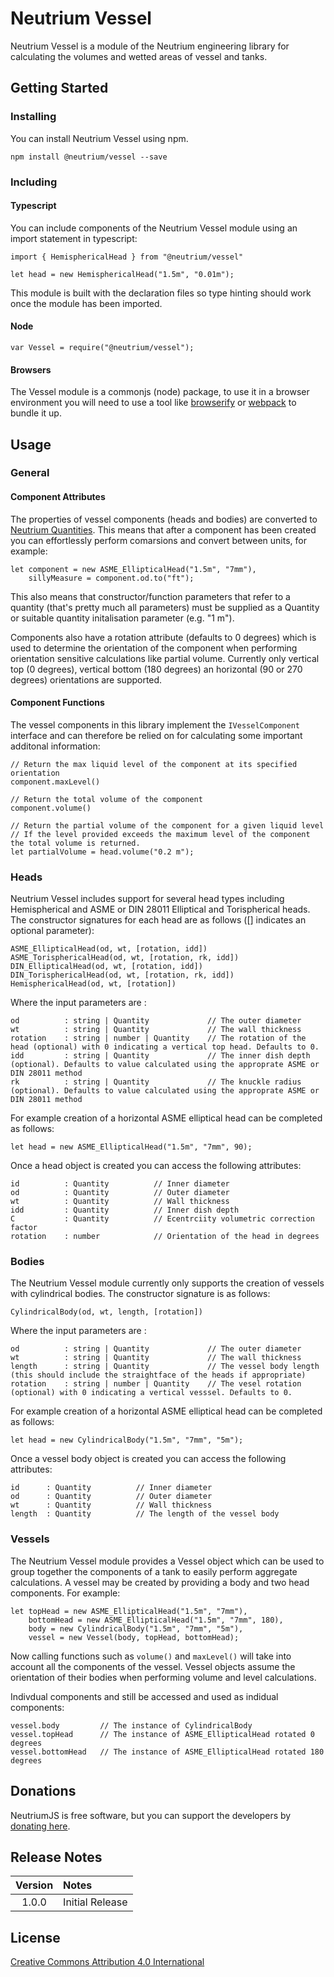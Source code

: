 # Neutrium Vessel

Neutrium Vessel is a module of the Neutrium engineering library for calculating the volumes and wetted areas of vessel and tanks.

## Getting Started

### Installing

You can install Neutrium Vessel using npm.

	npm install @neutrium/vessel --save

### Including

#### Typescript

You can include components of the Neutrium Vessel module using an import statement in typescript:

    import { HemisphericalHead } from "@neutrium/vessel"

    let head = new HemisphericalHead("1.5m", "0.01m");

This module is built with the declaration files so type hinting should work once the module has been imported.

#### Node

    var Vessel = require("@neutrium/vessel");

#### Browsers

The Vessel module is a commonjs (node) package, to use it in a browser environment you will need to use a tool like [browserify](http://browserify.org) or [webpack](https://webpack.js.org) to bundle it up.

## Usage

### General

#### Component Attributes

The properties of vessel components (heads and bodies) are converted to [Neutrium Quantities](https://github.com/neutrium/quantity). This means that after a component has been created you can effortlessly perform comarsions and convert between units, for example:

	let component = new ASME_EllipticalHead("1.5m", "7mm"),
		sillyMeasure = component.od.to("ft");

This also means that constructor/function parameters that refer to a quantity (that's pretty much all parameters) must be supplied as a Quantity or suitable quantity initalisation parameter (e.g. "1 m").

Components also have a rotation attribute (defaults to 0 degrees) which is used to determine the orientation of the component when performing orientation sensitive calculations like partial volume. Currently only vertical top (0 degrees), vertical bottom (180 degrees) an horizontal (90 or 270 degrees) orientations are supported.

#### Component Functions

The vessel components in this library implement the `IVesselComponent` interface and can therefore be relied on for calculating some important additonal information:

	// Return the max liquid level of the component at its specified orientation
	component.maxLevel()

	// Return the total volume of the component
	component.volume()

	// Return the partial volume of the component for a given liquid level
	// If the level provided exceeds the maximum level of the component the total volume is returned.
	let partialVolume = head.volume("0.2 m");

### Heads

Neutrium Vessel includes support for several head types including Hemispherical and ASME or DIN 28011 Elliptical and Torispherical heads. The constructor signatures for each head are as follows ([] indicates an optional parameter):

	ASME_EllipticalHead(od, wt, [rotation, idd])
	ASME_TorisphericalHead(od, wt, [rotation, rk, idd])
	DIN_EllipticalHead(od, wt, [rotation, idd])
	DIN_TorisphericalHead(od, wt, [rotation, rk, idd])
	HemisphericalHead(od, wt, [rotation])

Where the input parameters are :

	od 			: string | Quantity 			// The outer diameter
	wt 			: string | Quantity 			// The wall thickness
	rotation	: string | number | Quantity	// The rotation of the head (optional) with 0 indicating a vertical top head. Defaults to 0.
	idd 		: string | Quantity				// The inner dish depth (optional). Defaults to value calculated using the approprate ASME or DIN 28011 method
	rk			: string | Quantity				// The knuckle radius (optional). Defaults to value calculated using the approprate ASME or DIN 28011 method

For example creation of a horizontal ASME elliptical head can be completed as follows:

	let head = new ASME_EllipticalHead("1.5m", "7mm", 90);

Once a head object is created you can access the following attributes:

	id			: Quantity			// Inner diameter
	od			: Quantity			// Outer diameter
	wt			: Quantity			// Wall thickness
	idd			: Quantity			// Inner dish depth
	C			: Quantity			// Ecentrciity volumetric correction factor
	rotation	: number			// Orientation of the head in degrees

### Bodies

The Neutrium Vessel module currently only supports the creation of vessels with cylindrical bodies. The constructor signature is as follows:

	CylindricalBody(od, wt, length, [rotation])

Where the input parameters are :

	od 			: string | Quantity 			// The outer diameter
	wt 			: string | Quantity 			// The wall thickness
	length		: string | Quantity				// The vessel body length (this should include the straightface of the heads if appropriate)
	rotation	: string | number | Quantity	// The vesel rotation (optional) with 0 indicating a vertical vesssel. Defaults to 0.

For example creation of a horizontal ASME elliptical head can be completed as follows:

	let head = new CylindricalBody("1.5m", "7mm", "5m");

Once a vessel body object is created you can access the following attributes:

	id 		: Quantity			// Inner diameter
	od 		: Quantity			// Outer diameter
	wt 		: Quantity			// Wall thickness
	length	: Quantity			// The length of the vessel body

### Vessels

The Neutrium Vessel module provides a Vessel object which can be used to group together the components of a tank to easily perform aggregate calculations. A vessel may be created by providing a body and two head components. For example:

	let topHead = new ASME_EllipticalHead("1.5m", "7mm"),
		bottomHead = new ASME_EllipticalHead("1.5m", "7mm", 180),
		body = new CylindricalBody("1.5m", "7mm", "5m"),
		vessel = new Vessel(body, topHead, bottomHead);

Now calling functions such as `volume()` and `maxLevel()` will take into account all the components of the vessel. Vessel objects assume the orientation of their bodies when performing volume and level calculations.

Indivdual components and still be accessed and used as indidual components:

	vessel.body			// The instance of CylindricalBody
	vessel.topHead		// The instance of ASME_EllipticalHead rotated 0 degrees
	vessel.bottomHead	// The instance of ASME_EllipticalHead rotated 180 degrees

## Donations

NeutriumJS is free software, but you can support the developers by [donating here](https://neutrium.net/donate/).

## Release Notes

| Version | Notes |
|:-------:|:------|
| 1.0.0	  | Initial Release |

## License

[Creative Commons Attribution 4.0 International](http://creativecommons.org/licenses/by/4.0/legalcode)